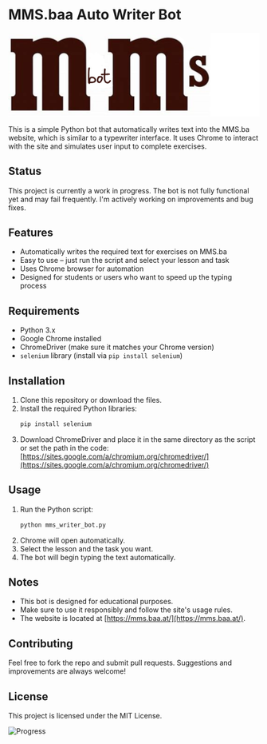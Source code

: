 # MMS.baa Auto Writer Bot


<p align="center">
  <img src="mms-bot_banner.png" alt="MMS Bot Banner" width="800">
</p>



This is a simple Python bot that automatically writes text into the MMS.ba website, which is similar to a typewriter interface. It uses Chrome to interact with the site and simulates user input to complete exercises.

## Status

This project is currently a work in progress. The bot is not fully functional yet and may fail frequently. I'm actively working on improvements and bug fixes.

## Features

- Automatically writes the required text for exercises on MMS.ba
- Easy to use – just run the script and select your lesson and task
- Uses Chrome browser for automation
- Designed for students or users who want to speed up the typing process

## Requirements

- Python 3.x
- Google Chrome installed
- ChromeDriver (make sure it matches your Chrome version)
- `selenium` library (install via `pip install selenium`)

## Installation

1. Clone this repository or download the files.
2. Install the required Python libraries:
   ```bash
   pip install selenium
   ```
3. Download ChromeDriver and place it in the same directory as the script or set the path in the code:
   [https://sites.google.com/a/chromium.org/chromedriver/](https://sites.google.com/a/chromium.org/chromedriver/)

## Usage

1. Run the Python script:
   ```bash
   python mms_writer_bot.py
   ```
2. Chrome will open automatically.
3. Select the lesson and the task you want.
4. The bot will begin typing the text automatically.

## Notes

- This bot is designed for educational purposes.
- Make sure to use it responsibly and follow the site's usage rules.
- The website is located at [https://mms.baa.at/](https://mms.baa.at/).

## Contributing

Feel free to fork the repo and submit pull requests. Suggestions and improvements are always welcome!

## License

This project is licensed under the MIT License.








![Progress](https://img.shields.io/badge/progress-76%25-red)

